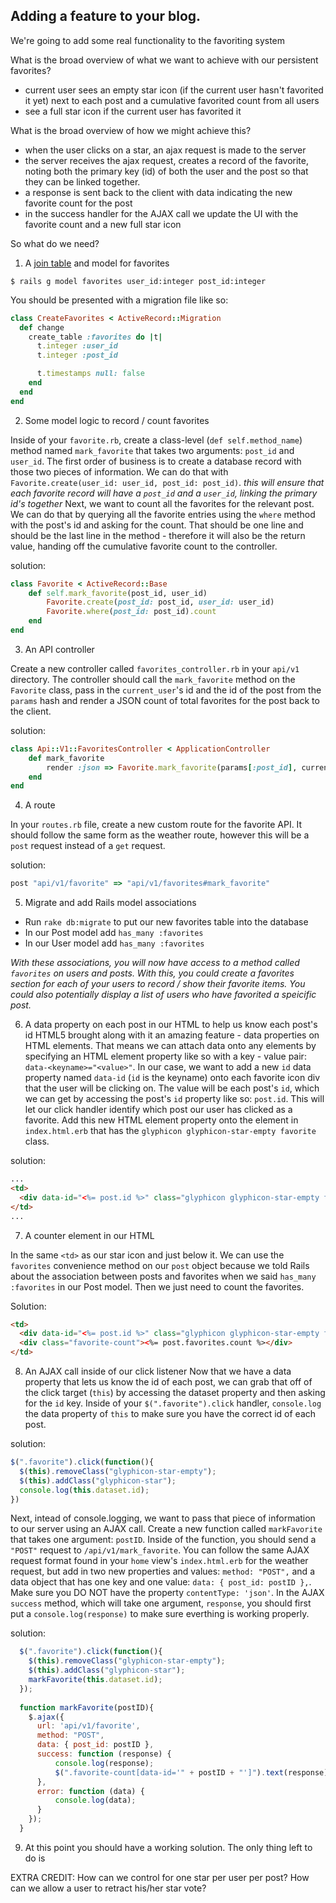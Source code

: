## Adding a feature to your blog.

We're going to add some real functionality to the favoriting system

What is the broad overview of what we want to achieve with our persistent favorites?
* current user sees an empty star icon (if the current user hasn't favorited it yet) next to each post and a cumulative favorited count from all users
* see a full star icon if the current user has favorited it

What is the broad overview of how we might achieve this?
* when the user clicks on a star, an ajax request is made to the server
* the server receives the ajax request, creates a record of the favorite, noting both the primary key (id) of both the user and the post so that they can be linked together.
* a response is sent back to the client with data indicating the new favorite count for the post
* in the success handler for the AJAX call we update the UI with the favorite count and a new full star icon

So what do we need?

1. A [join table](https://en.wikipedia.org/wiki/Associative_entity) and model for favorites

`$ rails g model favorites user_id:integer post_id:integer`

You should be presented with a migration file like so:
```rb
class CreateFavorites < ActiveRecord::Migration
  def change
    create_table :favorites do |t|
      t.integer :user_id
      t.integer :post_id

      t.timestamps null: false
    end
  end
end
```

2. Some model logic to record / count favorites

Inside of your `favorite.rb`, create a class-level (`def self.method_name`) method named `mark_favorite` that takes two arguments: `post_id` and `user_id`. The first order of business is to create a database record with those two pieces of information. We can do that with `Favorite.create(user_id: user_id, post_id: post_id)`. *this will ensure that each favorite record will have a `post_id` and a `user_id`, linking the primary id's together* Next, we want to count all the favorites for the relevant post. We can do that by querying all the favorite entries using the `where` method with the post's id and asking for the count. That should be one line and should be the last line in the method - therefore it will also be the return value, handing off the cumulative favorite count to the controller.

solution:
```rb
class Favorite < ActiveRecord::Base
    def self.mark_favorite(post_id, user_id)
        Favorite.create(post_id: post_id, user_id: user_id)
        Favorite.where(post_id: post_id).count
    end
end
```

3. An API controller

Create a new controller called `favorites_controller.rb` in your `api/v1` directory.
The controller should call the `mark_favorite` method on the `Favorite` class, pass in the `current_user`'s id and the id of the post from the `params` hash and render a JSON count of total favorites for the post back to the client.

solution:
```rb
class Api::V1::FavoritesController < ApplicationController
    def mark_favorite
        render :json => Favorite.mark_favorite(params[:post_id], current_user.id)
    end
end
```
4. A route

In your `routes.rb` file, create a new custom route for the favorite API. It should follow the same form as the weather route, however this will be a `post` request instead of a `get` request.

solution:
```rb
post "api/v1/favorite" => "api/v1/favorites#mark_favorite"
```

5. Migrate and add Rails model associations
* Run `rake db:migrate` to put our new favorites table into the database
* In our Post model add `has_many :favorites`
* In our User model add `has_many :favorites`

*With these associations, you will now have access to a method called `favorites` on users and posts. With this, you could create a favorites section for each of your users to record / show their favorite items. You could also potentially display a list of users who have favorited a speicific post.*

6. A data property on each post in our HTML to help us know each post's id
HTML5 brought along with it an amazing feature - data properties on HTML elements. That means we can attach data onto any elements by specifying an HTML element property like so with a key - value pair: `data-<keyname>="<value>"`. In our case, we want to add a new `id` data property named `data-id` (`id` is the keyname) onto each favorite icon div that the user will be clicking on. The value will be each post's `id`, which we can get by accessing the post's `id` property like so: `post.id`. This will let our click handler identify which post our user has clicked as a favorite. Add this new HTML element property onto the element in `index.html.erb` that has the `glyphicon glyphicon-star-empty favorite` class.

solution:

```html
...
<td>
  <div data-id="<%= post.id %>" class="glyphicon glyphicon-star-empty favorite"></div>
</td>
...
```

7. A counter element in our HTML

In the same `<td>` as our star icon and just below it. We can use the `favorites` convenience method on our `post` object because we told Rails about the association between posts and favorites when we said `has_many :favorites` in our Post model. Then we just need to count the favorites.

Solution:
```html
<td>
  <div data-id="<%= post.id %>" class="glyphicon glyphicon-star-empty favorite"></div>
  <div class="favorite-count"><%= post.favorites.count %></div>
</td>
```

8. An AJAX call inside of our click listener
Now that we have a data property that lets us know the id of each post, we can grab that off of the click target (`this`) by accessing the dataset property and then asking for the `id` key. Inside of your `$(".favorite").click` handler, `console.log` the data property of `this` to make sure you have the correct id of each post.

solution:
```js
$(".favorite").click(function(){
  $(this).removeClass("glyphicon-star-empty");
  $(this).addClass("glyphicon-star");
  console.log(this.dataset.id);
})
```

Next, intead of console.logging, we want to pass that piece of information to our server using an AJAX call. Create a new function called `markFavorite` that takes one argument: `postID`. Inside of the function, you should send a `"POST"` request to `/api/v1/mark_favorite`.  You can follow the same AJAX request format found in your `home` view's `index.html.erb` for the weather request, but add in two new properties and values: `method: "POST",` and a data object that has one key and one value: `data: { post_id: postID },`. Make sure you DO NOT have the property `contentType: 'json'`. In the AJAX `success` method, which will take one argument, `response`, you should first put a `console.log(response)` to make sure everthing is working properly.

solution:
```js
  $(".favorite").click(function(){
    $(this).removeClass("glyphicon-star-empty");
    $(this).addClass("glyphicon-star");
    markFavorite(this.dataset.id);
  });
  
  function markFavorite(postID){
    $.ajax({
      url: 'api/v1/favorite',
      method: "POST",
      data: { post_id: postID },
      success: function (response) {
          console.log(response);
          $(".favorite-count[data-id='" + postID + "']").text(response)
      },
      error: function (data) {
          console.log(data);
      }
    });  
  }
```

9. At this point you should have a working solution. The only thing left to do is 







EXTRA CREDIT:
How can we control for one star per user per post?
How can we allow a user to retract his/her star vote?
